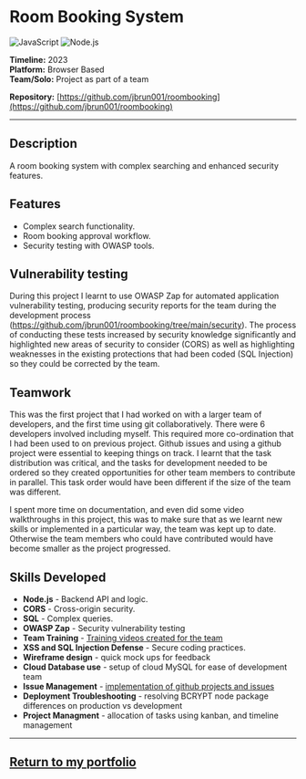 # Room Booking System 
![JavaScript](https://img.shields.io/badge/JavaScript-%23F7DF1E.svg?style=for-the-badge&logo=javascript&logoColor=white) ![Node.js](https://img.shields.io/badge/Node.js-%23339933.svg?style=for-the-badge&logo=node.js&logoColor=white)

**Timeline:** 2023  
**Platform:** Browser Based  
**Team/Solo:** Project as part of a team

**Repository:** [https://github.com/jbrun001/roombooking](https://github.com/jbrun001/roombooking)

---

## Description
A room booking system with complex searching and enhanced security features.

## Features
- Complex search functionality.
- Room booking approval workflow.  
- Security testing with OWASP tools.

## Vulnerability testing
During this project I learnt to use OWASP Zap for automated application vulnerability testing, producing security reports for the team during the development process (https://github.com/jbrun001/roombooking/tree/main/security). The process of conducting these tests increased by security knowledge significantly and highlighted new areas of security to consider (CORS) as well as highlighting weaknesses in the existing protections that had been coded (SQL Injection) so they could be corrected by the team.

## Teamwork
This was the first project that I had worked on with a larger team of developers, and the first time using git collaboratively. There were 6 developers involved including myself. This required more co-ordination that I had been used to on previous project. Github issues and using a github project were essential to keeping things on track. I learnt that the task distribution was critical, and the tasks for development needed to be ordered so they created opportunities for other team members to contribute in parallel. This task order would have been different if the size of the team was different.

I spent more time on documentation, and even did some video walkthroughs in this project, this was to make sure that as we learnt new skills or implemented in a particular way, the team was kept up to date. Otherwise the team members who could have contributed would have become smaller as the project progressed.

## Skills Developed
- **Node.js** - Backend API and logic.  
- **CORS** - Cross-origin security.  
- **SQL** - Complex queries.  
- **OWASP Zap** - Security vulnerability testing
- **Team Training** - [Training videos created for the team](https://github.com/jbrun001/roombooking/tree/main/dev-team-walkthroughs)
- **XSS and SQL Injection Defense** - Secure coding practices.
- **Wireframe design** - quick mock ups for feedback
- **Cloud Database use** - setup of cloud MySQL for ease of development team
- **Issue Management** - [implementation of github projects and issues](https://github.com/users/jbrun001/projects/1)
- **Deployment Troubleshooting** - resolving BCRYPT node package differences on production vs development
- **Project Managment** - allocation of tasks using kanban, and timeline management

---
[Return to my portfolio](https://jbrun001.github.io/allprojects.html)
---
